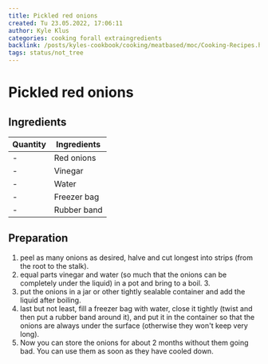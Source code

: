 ```yaml
---
title: Pickled red onions
created: Tu 23.05.2022, 17:06:11
author: Kyle Klus
categories: cooking forall extraingredients
backlink: /posts/kyles-cookbook/cooking/meatbased/moc/Cooking-Recipes.html
tags: status/not_tree
---
```


# Pickled red onions

## Ingredients

| Quantity | Ingredients |
| ---------------- | ------------------------------ |
| - | Red onions |
| - | Vinegar |
| - | Water |
| - | Freezer bag |
| - | Rubber band |

## Preparation

1. peel as many onions as desired, halve and cut longest into strips (from the root to the stalk).
2. equal parts vinegar and water (so much that the onions can be completely under the liquid) in a pot and bring to a boil. 3.
3. put the onions in a jar or other tightly sealable container and add the liquid after boiling.
4. last but not least, fill a freezer bag with water, close it tightly (twist and then put a rubber band around it), and put it in the container so that the onions are always under the surface (otherwise they won't keep very long).
5. Now you can store the onions for about 2 months without them going bad. You can use them as soon as they have cooled down.
